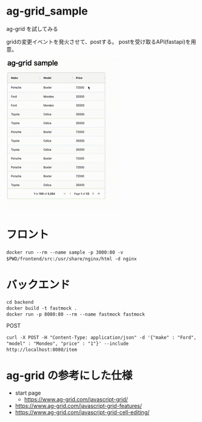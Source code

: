 # ag-grid_sample
ag-grid を試してみる

gridの変更イベントを発火させて、postする。
postを受け取るAPI(fastapi)を用意。

![](./output.gif)

# フロント
`docker run --rm --name sample -p 3000:80 -v $PWD/frontend/src:/usr/share/nginx/html -d nginx`

# バックエンド
```
cd backend
docker build -t fastmock .
docker run -p 8080:80 --rm --name fastmock fastmock
```

POST
```
curl -X POST -H "Content-Type: application/json" -d '{"make" : "Ford", "model" : "Mondeo", "price" : "1"}' --include http://localhost:8080/item
```

# ag-grid の参考にした仕様
- start page
  - https://www.ag-grid.com/javascript-grid/
- https://www.ag-grid.com/javascript-grid-features/
- https://www.ag-grid.com/javascript-grid-cell-editing/
